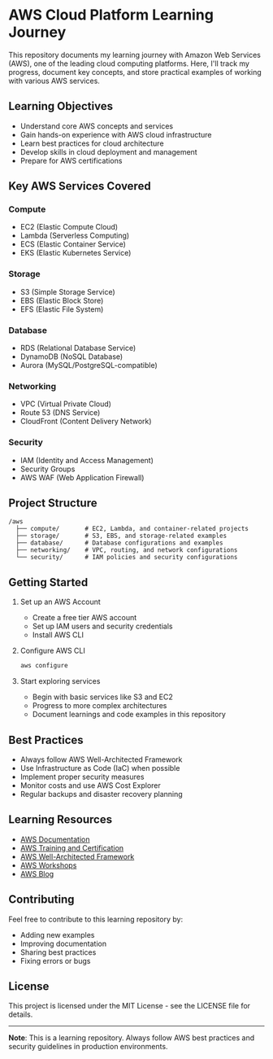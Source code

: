 # AWS Cloud Platform Learning Journey

This repository documents my learning journey with Amazon Web Services (AWS), one of the leading cloud computing platforms. Here, I'll track my progress, document key concepts, and store practical examples of working with various AWS services.

## Learning Objectives

- Understand core AWS concepts and services
- Gain hands-on experience with AWS cloud infrastructure
- Learn best practices for cloud architecture
- Develop skills in cloud deployment and management
- Prepare for AWS certifications

## Key AWS Services Covered

### Compute
- EC2 (Elastic Compute Cloud)
- Lambda (Serverless Computing)
- ECS (Elastic Container Service)
- EKS (Elastic Kubernetes Service)

### Storage
- S3 (Simple Storage Service)
- EBS (Elastic Block Store)
- EFS (Elastic File System)

### Database
- RDS (Relational Database Service)
- DynamoDB (NoSQL Database)
- Aurora (MySQL/PostgreSQL-compatible)

### Networking
- VPC (Virtual Private Cloud)
- Route 53 (DNS Service)
- CloudFront (Content Delivery Network)

### Security
- IAM (Identity and Access Management)
- Security Groups
- AWS WAF (Web Application Firewall)

## Project Structure

```
/aws
  ├── compute/       # EC2, Lambda, and container-related projects
  ├── storage/       # S3, EBS, and storage-related examples
  ├── database/      # Database configurations and examples
  ├── networking/    # VPC, routing, and network configurations
  └── security/      # IAM policies and security configurations
```

## Getting Started

1. Set up an AWS Account
   - Create a free tier AWS account
   - Set up IAM users and security credentials
   - Install AWS CLI

2. Configure AWS CLI
   ```bash
   aws configure
   ```

3. Start exploring services
   - Begin with basic services like S3 and EC2
   - Progress to more complex architectures
   - Document learnings and code examples in this repository

## Best Practices

- Always follow AWS Well-Architected Framework
- Use Infrastructure as Code (IaC) when possible
- Implement proper security measures
- Monitor costs and use AWS Cost Explorer
- Regular backups and disaster recovery planning

## Learning Resources

- [AWS Documentation](https://docs.aws.amazon.com/)
- [AWS Training and Certification](https://aws.amazon.com/training/)
- [AWS Well-Architected Framework](https://aws.amazon.com/architecture/well-architected/)
- [AWS Workshops](https://workshops.aws/)
- [AWS Blog](https://aws.amazon.com/blogs/aws/)

## Contributing

Feel free to contribute to this learning repository by:
- Adding new examples
- Improving documentation
- Sharing best practices
- Fixing errors or bugs

## License

This project is licensed under the MIT License - see the LICENSE file for details.

---

**Note**: This is a learning repository. Always follow AWS best practices and security guidelines in production environments.